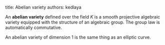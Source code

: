 title: Abelian variety
authors:
    kedlaya

An **abelian variety** defined over the field $K$ is a smooth projective algebraic variety equipped with the structure of an algebraic group. The group law is automatically commutative.

An abelian variety of dimension 1 is the same thing as an <a knowl="lmfdb/ec">elliptic curve</a>.
